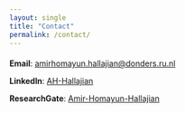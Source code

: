 ```yaml
---
layout: single
title: "Contact"
permalink: /contact/
---
```

<div style="margin-bottom: 20px;"></div>

**Email**: [amirhomayun.hallajian@donders.ru.nl](mailto:amirhomayun.hallajian@donders.ru.nl)

**LinkedIn**: [AH-Hallajian](https://www.linkedin.com/in/AH-Hallajian)

**ResearchGate**: [Amir-Homayun-Hallajian](https://www.researchgate.net/profile/Amir-Homayun-Hallajian)

